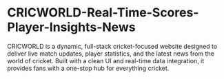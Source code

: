 # CRICWORLD-Real-Time-Scores-Player-Insights-News
CRICWORLD is a dynamic, full-stack cricket-focused website designed to deliver live match updates, player statistics, and the latest news from the world of cricket. Built with a clean UI and real-time data integration, it provides fans with a one-stop hub for everything cricket.
